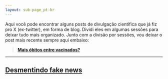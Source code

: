 ```yaml
---
layout: sub-page_pt-br
---
```


Aqui você pode encontrar alguns posts de divulgação científica que já fiz pro X (ex-twitter), em forma de blog. Dividi eles em algumas sessões para deixar tudo mais organizado. Junto com a divisão por sessões, vou deixar o post mais recente sempre aqui embaixo:

> **[Mais óbitos entre vacinados?](https://pedrohpcintra.github.io/science-communication/pt-br/desmentindo-fake-news/obitos-vacinas)**
>
>
>

---

## [Desmentindo fake news](https://pedrohpcintra.github.io/science-communication/pt-br/desmentindo-fake-news/desmentindo-fake-news)